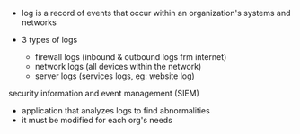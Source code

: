 - log is a record of events that occur within an organization's systems and networks

- 3 types of logs
  - firewall logs (inbound & outbound logs frm internet)
  - network logs (all devices within the network)
  - server logs (services logs, eg: website log)

security information and event management (SIEM)
- application that analyzes logs to find abnormalities
- it must be modified for each org's needs
